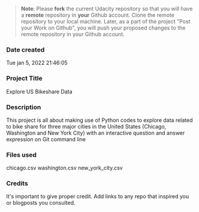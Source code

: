>**Note**: Please **fork** the current Udacity repository so that you will have a **remote** repository in **your** Github account. Clone the remote repository to your local machine. Later, as a part of the project "Post your Work on Github", you will push your proposed changes to the remote repository in your Github account.

### Date created
Tue jan 5, 2022 21:46:05

### Project Title
Explore US Bikeshare Data

### Description
This project is all about making use of Python codes to explore data related to bike share for three major cities in the United States (Chicago, Washington and New York City) with an interactive question and answer expression on Git command line

### Files used
chicago.csv
washington.csv
new_york_city.csv


### Credits
It's important to give proper credit. Add links to any repo that inspired you or blogposts you consulted.

